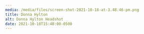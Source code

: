 ```yaml
---
media: /media/files/screen-shot-2021-10-18-at-3.48.46-pm.png
title: Donna Hylton
alt: Donna Hylton Headshot
date: 2021-10-18T15:48:00-0500
---
```

